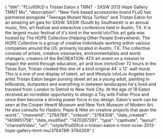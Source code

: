 {
    "title": "FL\u00fcD x Tristan Eaton x TMNT - SXSW 2013 Hope Gallery TMNT Mu",
    "description": "New York based accessories brand FLuD has partnered alongside \"Teenage Mutant Ninja Turtles\" and Tristan Eaton for an amazing art gala for SXSW. SXSW (South by Southwest) is an annual music, film, art festival and interactive conference held in Austin, TX. It is the largest music festival of it's kind in the world.\n\nThis art gala was hosted by The HOPE Collective:(Helping Other People Everywhere). The HOPE Collective is a group of creative individuals working within various companies around the US; primarily located in Austin, TX. The collective consists of artists, creative visionaries, environmentalists and world changers; creators of the ReCREATION: ATX art event on a mission to impact the world through education, art and love.\n\n\nOver 72 hours in the Texas Sun, Tristan created this one of a kind original 44' x 12' wall mural. This is a one of one display of talent, art and lifestyle.\n\nLos Angeles born artist Tristan Eaton began pursing street art as a young adult, painting in billboards, dumpsters and everything in between landscapes he's lived and traveled from: London to Detroit to New York City. At the age of 18 Eaton received an incredible opportunity to design a Toy with Fisher Price and since then become a driving power force in toy design. Eaton's work can be seen at the Cooper Hewitt Museum and New York Museum of Modern Art. He also consults for Hasbro, Pepsi & Nike on creative projects that span the world.",
    "channelid": "3764789",
    "videoid": "3764309",
    "date_created": "1409951758",
    "date_modified": "1470267281",
    "type": "captivate",
    "layout": "channelVideo",
    "url": "\/style\/fl\u00fcd-x-tristan-eaton-x-tmnt-sxsw-2013-hope-gallery-tmnt-mu\/3764789-3764309"
}